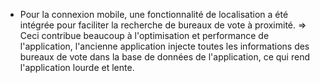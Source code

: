 - Pour la connexion mobile, une fonctionnalité de localisation a été intégrée pour faciliter la recherche de bureaux de vote à proximité.
  => Ceci contribue beaucoup à l'optimisation et performance de l'application, l'ancienne application injecte toutes les informations des bureaux de vote dans la base de données de l'application, ce qui rend l'application lourde et lente.
